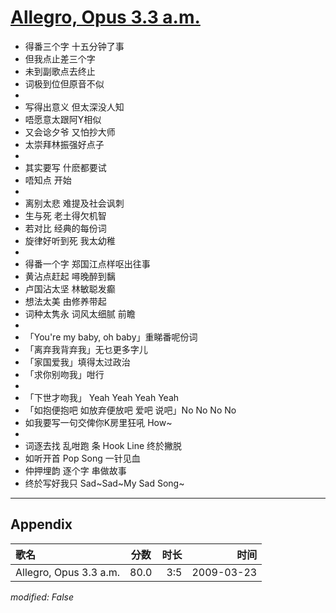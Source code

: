 # [Allegro, Opus 3.3 a.m.](https://music.163.com/song?id=64788)

* 得番三个字 十五分钟了事
* 但我点止差三个字
* 未到副歌点去终止
* 词极到位但原音不似
* 
* 写得出意义 但太深没人知
* 唔愿意太跟阿Y相似
* 又会谂夕爷 又怕抄大师
* 太崇拜林振强好点子
* 
* 其实要写 什麽都要试
* 唔知点 开始
* 
* 离别太悲 难提及社会讽刺
* 生与死 老土得欠机智
* 若对比 经典的每份词
* 旋律好听到死 我太幼稚
* 
* 得番一个字 郑国江点样呕出往事
* 黄沾点赶起 噚晚醉到黐
* 卢国沾太坚 林敏聪发癫
* 想法太美 由修养带起
* 词种太隽永 词风太细腻 前瞻
* 
* 「You're my baby, oh baby」重睇番呢份词
* 「离弃我背弃我」无乜更多字儿
* 「家国爱我」填得太过政治
* 「求你别吻我」咁行
* 
* 「下世才吻我」 Yeah Yeah Yeah Yeah
* 「如抱便抱吧 如放弃便放吧 爱吧 说吧」No No No No
* 如我要写一句交俾你K房里狂吼 How~
* 
* 词逐去找 乱咁跑 条 Hook Line 终於撇脱
* 如听开首 Pop Song 一针见血
* 仲押埋韵 逐个字 串做故事
* 终於写好我只 Sad~Sad~My Sad Song~


---

## Appendix

|歌名|分数|时长|时间|
|:---|:---:|---:|---:|
|Allegro, Opus 3.3 a.m.|80.0|3:5|2009-03-23

*modified: False*